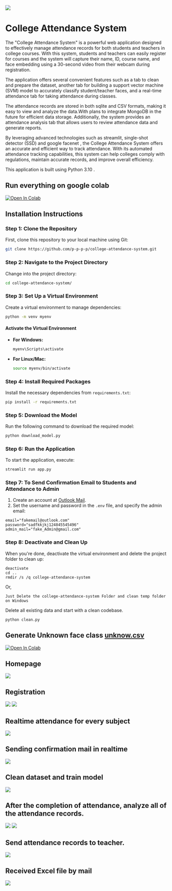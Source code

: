 

![](https://github.com/p-p-p-p/college-attendance-system/blob/main/banner.png)

# College Attendance System
The "College Attendance System" is a powerful web application designed to effectively manage attendance records for both students and teachers in college courses. With this system, students and teachers can easily register for courses and the system will capture their name, ID, course name, and face embedding using a 30-second video from their webcam during registration.

The application offers several convenient features such as a tab to clean and prepare the dataset, another tab for building a support vector machine (SVM) model to accurately classify student/teacher faces, and a real-time attendance tab for taking attendance during classes.

The attendance records are stored in both sqlite and CSV formats, making it easy to view and analyze the data.With plans to integrate MongoDB in the future for efficient data storage. Additionally, the system provides an attendance analysis tab that allows users to review attendance data and generate reports.

By leveraging advanced technologies such as streamlit, single-shot detector (SSD)  and google facenet , the College Attendance System offers an accurate and efficient way to track attendance. With its automated attendance tracking capabilities, this system can help colleges comply with regulations, maintain accurate records, and improve overall efficiency.


This application is built using Python 3.10 .

## Run everything on google colab
[![Open In Colab](https://colab.research.google.com/assets/colab-badge.svg)](https://colab.research.google.com/github/p-p-p-p/college-attendance-system/blob/main/college_attendance_system.ipynb)


## Installation Instructions

### Step 1: Clone the Repository
First, clone this repository to your local machine using Git:
```bash
git clone https://github.com/p-p-p-p/college-attendance-system.git
```

### Step 2: Navigate to the Project Directory
Change into the project directory:
```bash
cd college-attendance-system/
```

### Step 3: Set Up a Virtual Environment
Create a virtual environment to manage dependencies:
```bash
python -m venv myenv
```

#### Activate the Virtual Environment
- **For Windows:**
  ```bash
  myenv\Scripts\activate
  ```
- **For Linux/Mac:**
  ```bash
  source myenv/bin/activate
  ```

### Step 4: Install Required Packages
Install the necessary dependencies from `requirements.txt`:
```bash
pip install -r requirements.txt
```

### Step 5: Download the Model
Run the following command to download the required model:
```bash
python download_model.py
```

### Step 6: Run the Application
To start the application, execute:
```bash
streamlit run app.py
```


### Step 7: To Send Confirmation Email to Students and Attendance to Admin

1. Create an account at [Outlook Mail](https://www.microsoft.com/en-in/microsoft-365/outlook/email-and-calendar-software-microsoft-outlook).
2. Set the username and password in the `.env` file, and specify the admin email:

```plaintext
email="fakemail@outlook.com"
password="sadfkkjkj124845545496"
admin_mail="fake_Admin@gmail.com"
```

### Step 8: Deactivate and Clean Up
When you're done, deactivate the virtual environment and delete the project folder to clean up:
```
deactivate
cd ..
rmdir /s /q college-attendance-system
```
Or,
```
Just Delete the college-attendance-system Folder and clean temp folder on Windows
```

Delete all existing data and start with a clean codebase.
```
python clean.py
```
## Generate Unknown face class [unknow.csv](https://raw.githubusercontent.com/p-p-p-p/college-attendance-system/refs/heads/main/unknown.csv)
[![Open In Colab](https://colab.research.google.com/assets/colab-badge.svg)](https://colab.research.google.com/github/p-p-p-p/college-attendance-system/blob/main/unknown_face.ipynb)




## Homepage
![](https://github.com/p-p-p-p/college-attendance-system/blob/main/images/homepage.png)
## Registration
![](https://github.com/p-p-p-p/college--attendance-system/blob/main/images/clip.gif)
![](https://github.com/p-p-p-p/college-attendance-system/blob/main/images/registration.png)
## Realtime attendance for every subject
![](https://github.com/p-p-p-p/college-attendance-system/blob/main/images/real.png)
## Sending confirmation mail in realtime
![](https://github.com/p-p-p-p/college-attendance-system/blob/main/images/confirmation.jpg)
## Clean dataset and train model
![](https://github.com/p-p-p-p/college--attendance-system/blob/main/images/4.png)

## After the completion of attendance, analyze all of the attendance records.
![](https://github.com/p-p-p-p/college--attendance-system/blob/main/images/5.png)
![](https://github.com/p-p-p-p/college-attendance-system/blob/main/images/ana.png)

## Send attendance records to teacher.
![](https://github.com/p-p-p-p/college-attendance-system/blob/main/images/send.png)
## Received Excel file by mail
![](https://github.com/p-p-p-p/college-attendance-system/blob/main/images/attend.jpg)
